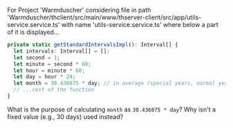 For Project 'Warmduscher' considering file in path 'Warmduscher/thclient/src/main/www/thserver-client/src/app/utils-service.service.ts' with name 'utils-service.service.ts' where below a part of it is displayed...
```typescript
private static getStandardIntervalsImpl(): Interval[] {
  let intervals: Interval[] = [];
  let second = 1;
  let minute = second * 60;
  let hour = minute * 60;
  let day = hour * 24;
  let month = 30.436875 * day; // in average (special years, normal years, etc)
  // ...rest of the function
}
```
What is the purpose of calculating `month` as `30.436875 * day`? Why isn't a fixed value (e.g., 30 days) used instead?